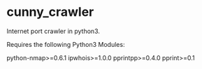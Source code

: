 # cunny_crawler
Internet port crawler in python3.

Requires the following Python3 Modules:

python-nmap>=0.6.1
ipwhois>=1.0.0
pprintpp>=0.4.0
pprint>=0.1
